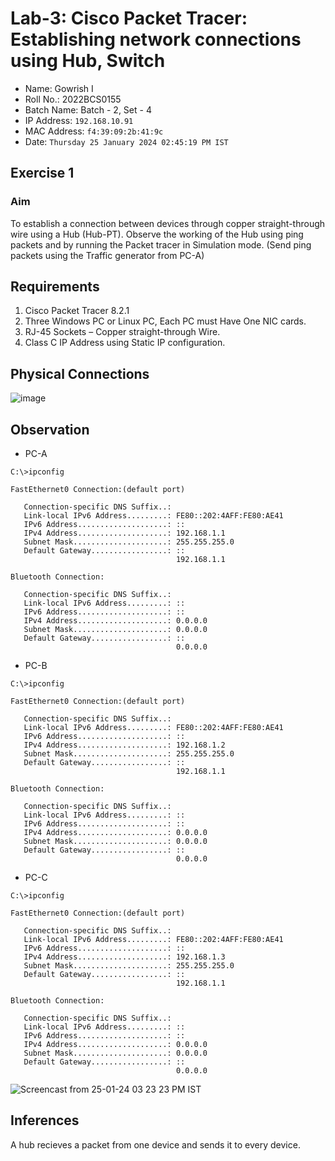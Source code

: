 # Lab-3: Cisco Packet Tracer: Establishing network connections using Hub, Switch

- Name: Gowrish I  
- Roll No.: 2022BCS0155
- Batch Name: Batch - 2, Set - 4
- IP Address: `192.168.10.91`
- MAC Address: `f4:39:09:2b:41:9c`
- Date: `Thursday 25 January 2024 02:45:19 PM IST`

## Exercise 1

### Aim
To establish a connection between devices through copper straight-through wire using a Hub
(Hub-PT). Observe the working of the Hub using ping packets and by running the Packet tracer in
Simulation mode. (Send ping packets using the Traffic generator from PC-A)

## Requirements
1) Cisco Packet Tracer 8.2.1
2) Three Windows PC or Linux PC, Each PC must Have One NIC cards.
3) RJ-45 Sockets – Copper straight-through Wire.
4) Class C IP Address using Static IP configuration.

## Physical Connections
![image](https://github.com/grx6741/grx6741.github.io/assets/73749042/c82ae169-6ca9-49cb-89f6-4022943a1d43)

## Observation
- PC-A
```console
C:\>ipconfig

FastEthernet0 Connection:(default port)

   Connection-specific DNS Suffix..: 
   Link-local IPv6 Address.........: FE80::202:4AFF:FE80:AE41
   IPv6 Address....................: ::
   IPv4 Address....................: 192.168.1.1
   Subnet Mask.....................: 255.255.255.0
   Default Gateway.................: ::
                                     192.168.1.1

Bluetooth Connection:

   Connection-specific DNS Suffix..: 
   Link-local IPv6 Address.........: ::
   IPv6 Address....................: ::
   IPv4 Address....................: 0.0.0.0
   Subnet Mask.....................: 0.0.0.0
   Default Gateway.................: ::
                                     0.0.0.0
```
- PC-B
```console
C:\>ipconfig

FastEthernet0 Connection:(default port)

   Connection-specific DNS Suffix..: 
   Link-local IPv6 Address.........: FE80::202:4AFF:FE80:AE41
   IPv6 Address....................: ::
   IPv4 Address....................: 192.168.1.2
   Subnet Mask.....................: 255.255.255.0
   Default Gateway.................: ::
                                     192.168.1.1

Bluetooth Connection:

   Connection-specific DNS Suffix..: 
   Link-local IPv6 Address.........: ::
   IPv6 Address....................: ::
   IPv4 Address....................: 0.0.0.0
   Subnet Mask.....................: 0.0.0.0
   Default Gateway.................: ::
                                     0.0.0.0
```
- PC-C
```console
C:\>ipconfig

FastEthernet0 Connection:(default port)

   Connection-specific DNS Suffix..: 
   Link-local IPv6 Address.........: FE80::202:4AFF:FE80:AE41
   IPv6 Address....................: ::
   IPv4 Address....................: 192.168.1.3
   Subnet Mask.....................: 255.255.255.0
   Default Gateway.................: ::
                                     192.168.1.1

Bluetooth Connection:

   Connection-specific DNS Suffix..: 
   Link-local IPv6 Address.........: ::
   IPv6 Address....................: ::
   IPv4 Address....................: 0.0.0.0
   Subnet Mask.....................: 0.0.0.0
   Default Gateway.................: ::
                                     0.0.0.0
```

![Screencast from 25-01-24 03 23 23 PM IST](https://github.com/grx6741/grx6741.github.io/assets/73749042/a4a9b7d6-4257-417d-9153-c65a0682b5a0)

## Inferences
A hub recieves a packet from one device and sends it to every device.
